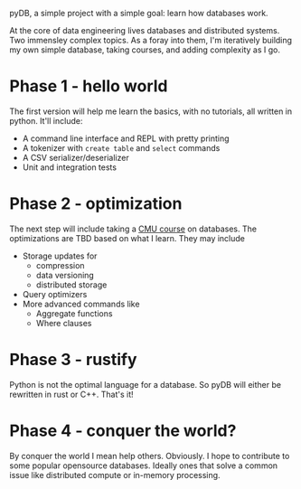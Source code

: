 pyDB, a simple project with a simple goal: learn how databases work.

At the core of data engineering lives databases and distributed systems. Two immensley
complex topics. As a foray into them, I'm iteratively building my own simple database,
taking courses, and adding complexity as I go. 

# Phase 1 - hello world

The first version will help me learn the basics, with no tutorials, all written 
in python. It'll include:
- A command line interface and REPL with pretty printing
- A tokenizer with `create table` and `select` commands
- A CSV serializer/deserializer
- Unit and integration tests

# Phase 2 - optimization

The next step will include taking a [CMU course](https://www.youtube.com/watch?v=vdPALZ-GCfI&list=PLSE8ODhjZXjbj8BMuIrRcacnQh20hmY9g&ab_channel=CMUDatabaseGroup) 
on databases. The optimizations are TBD based on what I learn. They may include
- Storage updates for
    - compression
    - data versioning
    - distributed storage 
- Query optimizers
- More advanced commands like
    - Aggregate functions
    - Where clauses

# Phase 3 - rustify

Python is not the optimal language for a database. So pyDB will either be rewritten
in rust or C++. That's it!

# Phase 4 - conquer the world?

By conquer the world I mean help others. Obviously. I hope to contribute to some
popular opensource databases. Ideally ones that solve a common issue like 
distributed compute or in-memory processing.
